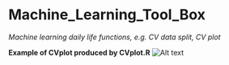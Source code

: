 # Machine_Learning_Tool_Box
*Machine learning daily life functions, e.g. CV data split, CV plot*

**Example of CVplot produced by CVplot.R**
![Alt text](https://cloud.githubusercontent.com/assets/14370804/22795835/b6f9c96e-eebd-11e6-9e05-048fd23e01e0.png "Optional title")

